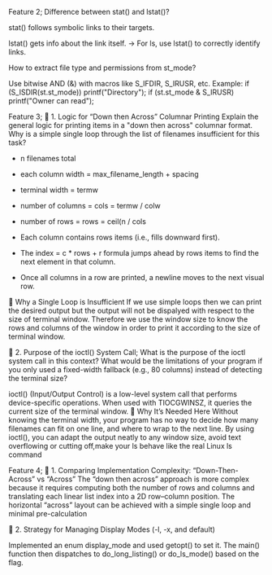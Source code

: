 Feature 2;
Difference between stat() and lstat()?

stat() follows symbolic links to their targets.

lstat() gets info about the link itself.
→ For ls, use lstat() to correctly identify links.

How to extract file type and permissions from st_mode?

Use bitwise AND (&) with macros like S_IFDIR, S_IRUSR, etc.
Example:
if (S_ISDIR(st.st_mode)) printf("Directory");
if (st.st_mode & S_IRUSR) printf("Owner can read");

Feature 3;
🧩 1. Logic for “Down then Across” Columnar Printing
Explain the general logic for printing items in a "down then across" columnar format. Why is
a simple single loop through the list of filenames insufficient for this task?

- n filenames total

- each column width = max_filename_length + spacing

- terminal width = termw

- number of columns = cols = termw / colw

- number of rows = rows = ceil(n / cols
- Each column contains rows items (i.e., fills downward first).

- The index = c * rows + r formula jumps ahead by rows items to find the next element in that column.

- Once all columns in a row are printed, a newline moves to the next visual row.

🚫 Why a Single Loop is Insufficient
If we use simple loops then we can print the desired output but the output will not be dispalyed with respect to the size of terminal window.
Therefore we use the window size to know the rows and columns of the window in order to print it according to the size of terminal window.

🧩 2. Purpose of the ioctl() System Call;
What is the purpose of the ioctl system call in this context? What would be the limitations of
your program if you only used a fixed-width fallback (e.g., 80 columns) instead of detecting
the terminal size?

ioctl() (Input/Output Control) is a low-level system call that performs device-specific operations.
When used with TIOCGWINSZ, it queries the current size of the terminal window.
🎯 Why It’s Needed Here
Without knowing the terminal width, your program has no way to decide how many filenames can fit on one line, and
where to wrap to the next line. By using ioctl(), you can adapt the output neatly to any window size, avoid text overflowing or cutting off,make your ls behave like the real Linux ls command

Feature 4;
🧩 1. Comparing Implementation Complexity: “Down-Then-Across” vs “Across”
The “down then across” approach is more complex because it requires computing both the number of rows and columns and translating each linear list index into a 2D row–column position. The horizontal “across” layout can be achieved with a simple single loop and minimal pre-calculation

🧩 2. Strategy for Managing Display Modes (-l, -x, and default)

Implemented an enum display_mode and used getopt() to set it. The main() function then dispatches to do_long_listing() or do_ls_mode() based on the flag.
